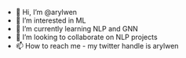 - 👋 Hi, I’m @arylwen
- 👀 I’m interested in ML
- 🌱 I’m currently learning NLP and GNN
- 💞️ I’m looking to collaborate on NLP projects
- 📫 How to reach me - my twitter handle is arylwen

<!---
arylwen/arylwen is a ✨ special ✨ repository because its `README.md` (this file) appears on your GitHub profile.
You can click the Preview link to take a look at your changes.
--->
